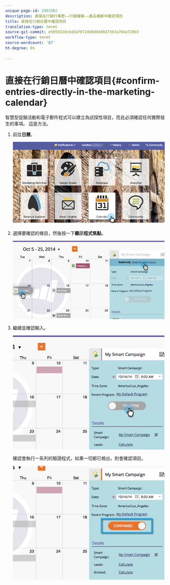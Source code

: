 ```yaml
---
unique-page-id: 2953362
description: 直接在行銷行事歷——行銷檔案——產品檔案中確認項目
title: 直接在行銷日曆中確認項目
translation-type: tm+mt
source-git-commit: e5050328cbddaf072dd60ddd8d7363a704e720b5
workflow-type: tm+mt
source-wordcount: '87'
ht-degree: 0%

---
```



# 直接在行銷日曆中確認項目{#confirm-entries-directly-in-the-marketing-calendar}

智慧型促銷活動和電子郵件程式可以建立為試探性項目，而且必須確認任何實際發生的事項。 這是方法。

1. 前往&#x200B;**日曆**。

   ![](assets/2017-05-10-15-30-47-5.png)

1. 選擇要確認的條目，然後按一下&#x200B;**顯示程式焦點**。

   ![](assets/image2014-10-20-13-3a22-3a15.png)

1. 繼續並確認輸入。

   ![](assets/image2014-10-20-13-3a22-3a26.png)

   確認會執行一系列的驗證程式，如果一切都已檢出，則會確認項目。

   ![](assets/image2014-10-20-13-3a22-3a36.png)
